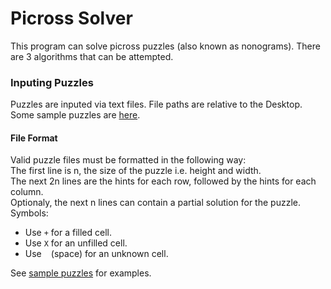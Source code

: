 # Picross Solver
This program can solve picross puzzles (also known as nonograms). There are 3 algorithms that can be attempted.

### Inputing Puzzles
Puzzles are inputed via text files. File paths are relative to the Desktop.<br>
Some sample puzzles are [here](./Sample_Puzzles).<br>

#### File Format
Valid puzzle files must be formatted in the following way:<br>
The first line is n, the size of the puzzle i.e. height and width.<br>
The next 2n lines are the hints for each row, followed by the hints for each column.<br>
Optionaly, the next n lines can contain a partial solution for the puzzle. Symbols:<br>
- Use `+` for a filled cell.
- Use `X` for an unfilled cell.
- Use ` ` (space) for an unknown cell.

See [sample puzzles](./Sample_Puzzles) for examples.
